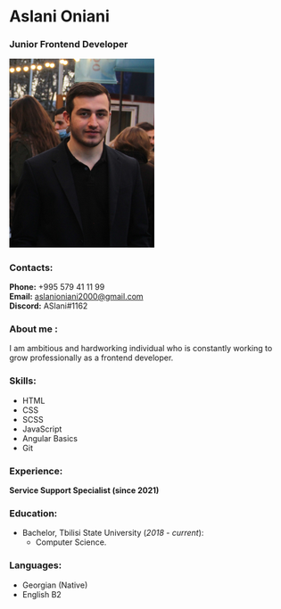 # Aslani Oniani
### Junior Frontend Developer

<img width="260px" alt="CV-img" src="Assets/CV-img.png">

### Contacts:
__Phone:__ +995 579 41 11 99  
__Email:__ aslanioniani2000@gmail.com  
__Discord:__ ASlani#1162
### About me :  
I am ambitious and hardworking individual who is constantly working to grow professionally as a frontend developer.

### __Skills:__  
 - HTML
 - CSS 
 - SCSS
 - JavaScript
 - Angular Basics
 - Git  

### __Experience:__ 
__Service Support Specialist (since 2021)__   
### __Education:__
 - Bachelor, Tbilisi State University (_2018 - current_): 
   - Computer Science.

### __Languages:__
 - Georgian (Native)
 - English B2
 
